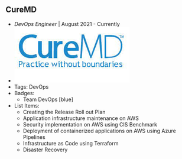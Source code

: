 ## CureMD
- *DevOps Engineer* | August 2021 - Currently
- ![logo512](../assets/logo512.png)
- Tags: DevOps
- Badges:
  - Team DevOps [blue]
- List Items:
  - Creating the Release Roll out Plan
  - Application infrastructure maintenance on AWS
  - Security implementation on AWS using CIS Benchmark
  - Deployment of containerized applications on AWS using Azure Pipelines
  - Infrastructure as Code using Terraform
  - Disaster Recovery